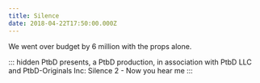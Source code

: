 ```yaml
---
title: Silence
date: 2018-04-22T17:50:00.000Z
---
```


We went over budget by 6 million with the props alone.

::: hidden
PtbD presents, a PtbD production, in association with PtbD LLC and PtbD-Originals Inc: Silence 2 - Now you hear me
:::